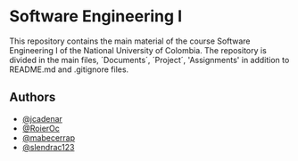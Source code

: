 # Software Engineering I

This repository contains the main material of the course Software Engineering I of the National University of Colombia. The repository is divided in the main files, ´Documents´, ´Project´, 'Assignments' in addition to README.md and .gitignore files. 




## Authors

- [@jcadenar](https://www.github.com/jcadenar)
- [@RoierOc](https://github.com/RoierOc)
- [@mabecerrap](https://github.com/mabecerrap)
- [@slendrac123](https://github.com/slendrac123)
